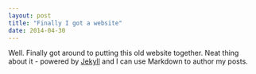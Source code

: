 ```yaml
---
layout: post
title: "Finally I got a website"
date: 2014-04-30
---
```

Well. Finally got around to putting this old website together. 
Neat thing about it - powered by [Jekyll](http://jekyllrb.com) and I can use Markdown to author my posts. 
